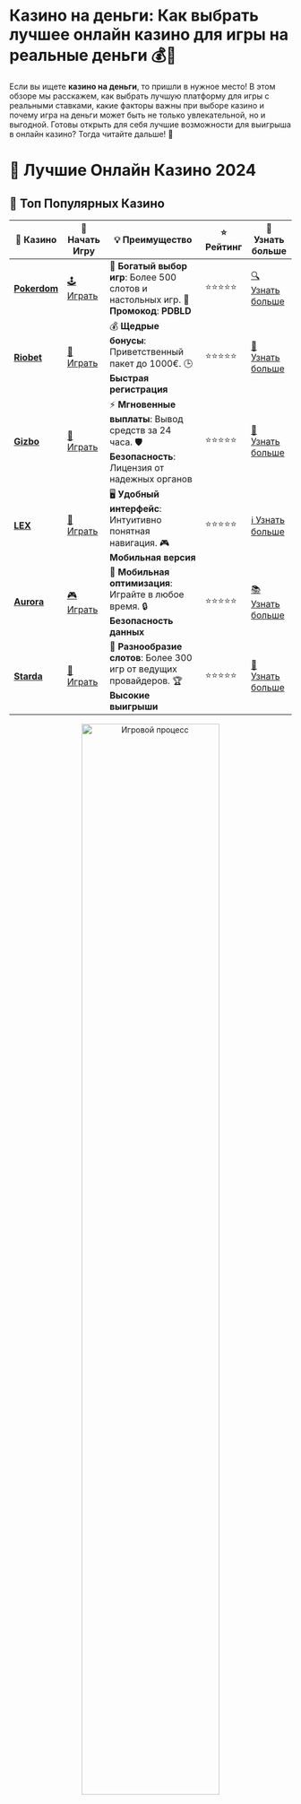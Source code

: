 # **Казино на деньги: Как выбрать лучшее онлайн казино для игры на реальные деньги 💰🎰**

Если вы ищете **казино на деньги**, то пришли в нужное место! В этом обзоре мы расскажем, как выбрать лучшую платформу для игры с реальными ставками, какие факторы важны при выборе казино и почему игра на деньги может быть не только увлекательной, но и выгодной. Готовы открыть для себя лучшие возможности для выигрыша в онлайн казино? Тогда читайте дальше! 🎯

# 🎰 Лучшие Онлайн Казино 2024

## 🌟 Топ Популярных Казино

| 🎲 **Казино** | 🔗 **Начать Игру** | 💡 **Преимущество** | ⭐ **Рейтинг** | 🔗 **Узнать больше** |
|--------------|---------------------|---------------------|----------------|----------------------|
| [**Pokerdom**](https://brandplay.link/4k77v2yx) | [🕹️ Играть](https://brandplay.link/4k77v2yx) | 🎉 **Богатый выбор игр**: Более 500 слотов и настольных игр. 🎁 **Промокод**: **PDBLD** | ⭐⭐⭐⭐⭐ | [🔍 Узнать больше](https://brandplay.link/4k77v2yx) |
| [**Riobet**](https://brandplay.link/7xBLTPyj) | [🎰 Играть](https://brandplay.link/7xBLTPyj) | 💰 **Щедрые бонусы**: Приветственный пакет до 1000€. 🕒 **Быстрая регистрация** | ⭐⭐⭐⭐⭐ | [📖 Узнать больше](https://brandplay.link/7xBLTPyj) |
| [**Gizbo**](https://brandplay.link/bprXw4YV) | [🎲 Играть](https://brandplay.link/bprXw4YV) | ⚡ **Мгновенные выплаты**: Вывод средств за 24 часа. 🛡️ **Безопасность**: Лицензия от надежных органов | ⭐⭐⭐⭐⭐ | [📝 Узнать больше](https://brandplay.link/bprXw4YV) |
| [**LEX**](https://brandplay.link/zW4hdDFV) | [🤑 Играть](https://brandplay.link/zW4hdDFV) | 🖥️ **Удобный интерфейс**: Интуитивно понятная навигация. 🎮 **Мобильная версия** | ⭐⭐⭐⭐⭐ | [ℹ️ Узнать больше](https://brandplay.link/zW4hdDFV) |
| [**Aurora**](https://10trafic-stat2.com/click/668546556bcc6313411604bd/6766/13032/subaccount) | [🎮 Играть](https://10trafic-stat2.com/click/668546556bcc6313411604bd/6766/13032/subaccount) | 📱 **Мобильная оптимизация**: Играйте в любое время. 🔒 **Безопасность данных** | ⭐⭐⭐⭐⭐ | [📚 Узнать больше](https://10trafic-stat2.com/click/668546556bcc6313411604bd/6766/13032/subaccount) |
| [**Starda**](https://brandplay.link/fB7xwRFL) | [🎯 Играть](https://brandplay.link/fB7xwRFL) | 🎰 **Разнообразие слотов**: Более 300 игр от ведущих провайдеров. 🏆 **Высокие выигрыши** | ⭐⭐⭐⭐⭐ | [🔎 Узнать больше](https://brandplay.link/fB7xwRFL) |

<div align="center">
    <img src="https://i.pinimg.com/originals/87/9e/b9/879eb9354dd0699582408b68f2e253b2.gif" alt="Игровой процесс" width="70%">
</div>

## 💎 Лучшие Бонусы и Акции

| 🎲 **Казино** | 🔗 **Начать Игру** | 💡 **Преимущество** | ⭐ **Рейтинг** | 🔗 **Узнать больше** |
|--------------|---------------------|---------------------|----------------|----------------------|
| [**Kometa**](https://brandplay.link/8ZymQJV8) | [🎰 Играть](https://brandplay.link/8ZymQJV8) | 🎁 **Эксклюзивные бонусы**: Регулярные акции и промо. 🔄 **Программы лояльности** | ⭐⭐⭐⭐☆ | [🔍 Узнать больше](https://brandplay.link/8ZymQJV8) |
| [**R7**](https://brandplay.link/bMd3Yjsw) | [🕹️ Играть](https://brandplay.link/bMd3Yjsw) | 🕒 **Круглосуточная поддержка**: Всегда на связи. 💸 **Высокие лимиты** | ⭐⭐⭐⭐☆ | [📖 Узнать больше](https://brandplay.link/bMd3Yjsw) |
| [**7K**](https://brandplay.link/BvQyFShp) | [🎲 Играть](https://brandplay.link/BvQyFShp) | 🌟 **Эксклюзивные бонусы**: Только для VIP игроков. 🎉 **Сезонные акции** | ⭐⭐⭐⭐☆ | [📝 Узнать больше](https://brandplay.link/BvQyFShp) |
| [**Kent**](https://brandplay.link/Fv2WP3js) | [🤑 Играть](https://brandplay.link/Fv2WP3js) | 📈 **Высокий RTP**: Более 98%. 💼 **Профессиональная поддержка** | ⭐⭐⭐⭐☆ | [ℹ️ Узнать больше](https://brandplay.link/Fv2WP3js) |
| [**1Xslots**](https://brandplay.link/hSB1khtr) | [🎮 Играть](https://brandplay.link/hSB1khtr) | 🎉 **Множество акций**: Еженедельные бонусы и турниры. 🛡️ **Безопасность** | ⭐⭐⭐⭐☆ | [📚 Узнать больше](https://brandplay.link/hSB1khtr) |
| [**Gama**](https://brandplay.link/j6NMKsDz) | [🎯 Играть](https://brandplay.link/j6NMKsDz) | 🔍 **Интуитивный интерфейс**: Легкость использования. 🏅 **Престижные турниры** | ⭐⭐⭐⭐☆ | [🔎 Узнать больше](https://brandplay.link/j6NMKsDz) |

<div align="center">
    <img src="https://i.pinimg.com/originals/87/9e/b9/879eb9354dd0699582408b68f2e253b2.gif" alt="Игровой процесс" width="70%">
</div>

## 🚀 Быстрые Выигрыши и Поддержка

| 🎲 **Казино** | 🔗 **Начать Игру** | 💡 **Преимущество** | ⭐ **Рейтинг** | 🔗 **Узнать больше** |
|--------------|---------------------|---------------------|----------------|----------------------|
| [**Onion**](https://brandplay.link/zBGRVpQ9) | [🎰 Играть](https://brandplay.link/zBGRVpQ9) | 🤑 **Низкие ставки**: Идеально для начинающих. 🔄 **Быстрые выводы** | ⭐⭐⭐⭐☆ | [🔍 Узнать больше](https://brandplay.link/zBGRVpQ9) |
| [**Чемпион**](https://temon-gter.cfd/go/lRq?p80412p304504pcc44t17455) | [🕹️ Играть](https://temon-gter.cfd/go/lRq?p80412p304504pcc44t17455) | 🏅 **Лояльная программа**: Награды за активность. 🎁 **Ежемесячные бонусы** | ⭐⭐⭐⭐☆ | [📖 Узнать больше](https://temon-gter.cfd/go/lRq?p80412p304504pcc44t17455) |
| [**Vavada**](https://vavadapartner.pro/?promo=ea5c9275-6854-4505-94fc-95ab18221945-linkb2) | [🎲 Играть](https://vavadapartner.pro/?promo=ea5c9275-6854-4505-94fc-95ab18221945-linkb2) | 🚀 **Быстрая регистрация**: Начните играть мгновенно. 🔐 **Безопасные транзакции** | ⭐⭐⭐⭐☆ | [📝 Узнать больше](https://vavadapartner.pro/?promo=ea5c9275-6854-4505-94fc-95ab18221945-linkb2) |
| [**Friends**](https://gofriends.kim/linkb2) | [🤑 Играть](https://gofriends.kim/linkb2) | 🤝 **Социальные игры**: Играйте с друзьями. 🌐 **Мультиплатформенность** | ⭐⭐⭐⭐☆ | [ℹ️ Узнать больше](https://gofriends.kim/linkb2) |
| [**1WIN**](https://brandplay.link/smXVpBbG) | [🎮 Играть](https://brandplay.link/smXVpBbG) | 🏆 **Спортивные ставки**: Широкий выбор видов спорта. 💵 **Высокие коэффициенты** | ⭐⭐⭐⭐☆ | [📚 Узнать больше](https://brandplay.link/smXVpBbG) |
| [**Drip**](https://drp-ircp01.com/c07e6a3db) | [🎯 Играть](https://drp-ircp01.com/c07e6a3db) | 🌐 **Инновационные игры**: Новейшие игровые технологии. 🛡️ **Высокая безопасность** | ⭐⭐⭐⭐☆ | [🔎 Узнать больше](https://drp-ircp01.com/c07e6a3db) |
| [**JoyCasino**](https://rpc30.call2me.pro/?/ru/registration?apkpop=0&partner=p24970p3291217pc98f) | [🎰 Играть](https://rpc30.call2me.pro/?/ru/registration?apkpop=0&partner=p24970p3291217pc98f) | 🎁 **Приятные бонусы**: Ежедневные акции и подарки. 🕹️ **Разнообразие игр** | ⭐⭐⭐⭐☆ | [🔍 Узнать больше](https://rpc30.call2me.pro/?/ru/registration?apkpop=0&partner=p24970p3291217pc98f) |

<div align="center">
    <img src="https://i.pinimg.com/originals/87/9e/b9/879eb9354dd0699582408b68f2e253b2.gif" alt="Игровой процесс" width="70%">
</div>
---

✨ **Выбирайте лучшее казино для себя и наслаждайтесь игрой! Удачи!** ✨
![Картинка казино](https://i.pinimg.com/originals/a9/29/6e/a9296ea1cf6a7c20a985e593451f0323.png)

## Почему стоит играть в казино на деньги? 💵

Играть в **казино на деньги** — это не просто способ развлечься, но и шанс выиграть реальные деньги. В отличие от бесплатных версий игр, игра с реальными ставками может принести не только яркие эмоции, но и крупные выигрыши. Давайте разберемся, какие преимущества и возможности открываются перед вами при выборе онлайн казино на деньги.

### 1. **Бонусы и акции для игроков на деньги** 🎁

Одним из главных преимуществ игры на деньги в онлайн казино являются щедрые бонусы. В большинстве казино вас ждут бонусы на первый депозит, фриспины, кэшбэк и другие акции. Эти бонусы дают игрокам дополнительные шансы на выигрыш и делают процесс игры еще более интересным.

### 2. **Множество игр с реальными ставками** 🎰

Каждое онлайн казино, предлагающее игру на деньги, имеет широкий выбор игр. Это могут быть:
- Игровые автоматы с разнообразными темами и бонусами
- Рулетка, покер и блэкджек
- Игры с живыми дилерами в реальном времени

Игры на деньги всегда более увлекательны, так как они дают возможность почувствовать всю атмосферу азартных игр и принять участие в настоящих соревновательных играх.

### 3. **Высокие ставки и крупные выигрыши** 💸

Когда играете на реальные деньги, шансы на выигрыш становятся гораздо выше. Казино на деньги предлагают не только низкие ставки для новичков, но и высокие ставки для профессионалов и любителей азартных игр. В таких казино вы можете выиграть реальные деньги, а в некоторых играх — крупные джекпоты.

### 4. **Мгновенные выплаты** ⏱️

В одном из самых важных аспектов игры на деньги — это быстрые и безопасные выплаты. Хорошие онлайн казино предлагают игрокам моментальные или очень быстрые выводы средств. Не нужно долго ждать, чтобы получить свой выигрыш. Просто выберите удобный метод вывода и наслаждайтесь победой!

## Как выбрать лучшее **казино на деньги**? 🧐

Есть несколько важных факторов, которые помогут вам выбрать лучшую платформу для игры на реальные деньги:

### 1. **Наличие лицензии** 🏅

Первое, на что стоит обратить внимание — это наличие лицензии у казино. Лицензированные платформы предлагают честные игры и защищают ваши средства. Убедитесь, что казино работает по лицензии, выданной уважаемыми регуляторами, такими как Malta Gaming Authority или UK Gambling Commission.

### 2. **Методы депозита и вывода средств** 💳

Удобство ввода и вывода средств играет важную роль. Выбирайте казино, которое предлагает популярные и безопасные способы депозитов и выплат, такие как банковские карты, электронные кошельки, криптовалюты и другие удобные методы.

### 3. **Ассортимент игр** 🎮

Лучшие онлайн казино предлагают широкий выбор игр. Это могут быть не только слоты, но и настольные игры (рулетка, покер, блэкджек) и даже живые игры с настоящими дилерами. Чем больше разнообразие, тем больше возможностей для развлечений и выигрышей.

### 4. **Отзывы игроков** ⭐

Почитайте отзывы других игроков о казино. Это поможет вам понять, насколько платформа надежна, насколько удобно играть, и насколько быстро выводятся выигрыши. Положительные отзывы и высокие рейтинги — это хорошие показатели качества казино.

### 5. **Безопасность и защита данных** 🔐

Ваши личные данные и финансовая информация должны быть надежно защищены. Выбирайте казино, которое использует современные технологии шифрования данных, чтобы гарантировать безопасность ваших средств и информации.

## Преимущества игры в **казино на деньги** 🎯

### 1. **Привлекательные бонусы** 💸

Большинство казино на деньги предлагают щедрые бонусы и бесплатные спины для новых игроков. Это позволяет начать игру с дополнительными средствами и увеличить шансы на выигрыш.

### 2. **Большие выигрыши и джекпоты** 🏆

Играя на реальные деньги, вы можете выигрывать крупные суммы. Онлайн казино часто предлагают прогрессивные джекпоты, которые увеличиваются с каждой ставкой, делая шансы на победу еще более захватывающими.

### 3. **Безопасные транзакции** 🔒

Онлайн казино на деньги предлагают надежные и безопасные способы ввода и вывода средств, что делает игру безопасной и удобной. Все транзакции защищены современными технологиями, такими как SSL-шифрование.

### 4. **Интерфейс и удобство** 📱

Современные онлайн казино предлагают удобные мобильные версии и приложения, что позволяет вам играть в любые игры на деньги в любое время и в любом месте. Просто откройте казино на своем смартфоне и наслаждайтесь игрой!

### 5. **Поддержка игроков** 💬

Лучшие онлайн казино предлагают круглосуточную поддержку клиентов, чтобы помочь вам решить любые вопросы, будь то проблемы с выводом средств или возникшие технические проблемы.

## Заключение: Где играть в **казино на деньги**? 💰

Выбирая **казино на деньги**, важно учитывать такие факторы, как лицензия, безопасность, разнообразие игр и наличие бонусов. Игра на деньги — это не только шанс выиграть реальные деньги, но и возможность получить уникальный игровой опыт и насладиться атмосферой настоящего казино. Удачи в игре, и пусть удача всегда будет на вашей стороне! 🍀💸
